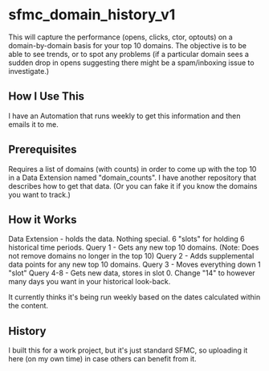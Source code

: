 # sfmc_domain_history_v1

This will capture the performance (opens, clicks, ctor, optouts) on a domain-by-domain basis for your top 10 domains.  The objective is to be able to see trends, or to spot any problems (if a particular domain sees a sudden drop in opens suggesting there might be a spam/inboxing issue to investigate.)

How I Use This
--------------
I have an Automation that runs weekly to get this information and then emails it to me.

Prerequisites
-------------
Requires a list of domains (with counts) in order to come up with the top 10 in a Data Extension named "domain_counts".  I have another repository that describes how to get that data.  (Or you can fake it if you know the domains you want to track.)

How it Works
------------
Data Extension - holds the data.  Nothing special.  6 "slots" for holding 6 historical time periods.
Query 1 - Gets any new top 10 domains.  (Note: Does not remove domains no longer in the top 10)
Query 2 - Adds supplemental data points for any new top 10 domains.
Query 3 - Moves everything down 1 "slot"
Query 4-8 - Gets new data, stores in slot 0.  Change "14" to however many days you want in your historical look-back.

It currently thinks it's being run weekly based on the dates calculated within the content.

History
-------
I built this for a work project, but it's just standard SFMC, so uploading it here (on my own time) in case others can benefit from it.
